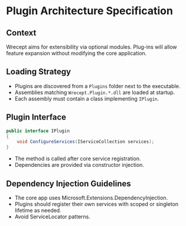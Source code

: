 # Plugin Architecture Specification

## Context
Wrecept aims for extensibility via optional modules. Plug-ins will allow feature expansion without modifying the core application.

## Loading Strategy
- Plugins are discovered from a `Plugins` folder next to the executable.
- Assemblies matching `Wrecept.Plugin.*.dll` are loaded at startup.
- Each assembly must contain a class implementing `IPlugin`.

## Plugin Interface
```csharp
public interface IPlugin
{
    void ConfigureServices(IServiceCollection services);
}
```
- The method is called after core service registration.
- Dependencies are provided via constructor injection.

## Dependency Injection Guidelines
- The core app uses Microsoft.Extensions.DependencyInjection.
- Plugins should register their own services with scoped or singleton lifetime as needed.
- Avoid ServiceLocator patterns.

